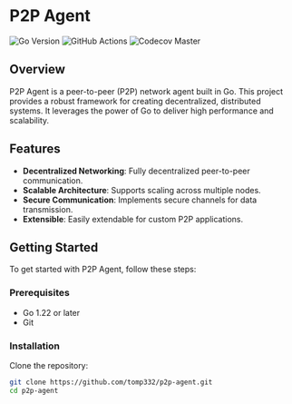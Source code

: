 # P2P Agent

![Go Version](https://img.shields.io/badge/go-1.22-blue)
![GitHub Actions](https://github.com/tomp332/p2p-agent/actions/workflows/ci.yaml/badge.svg)
![Codecov Master](https://codecov.io/gh/tomp332/p2p-agent/branch/master/graph/badge.svg)

## Overview

P2P Agent is a peer-to-peer (P2P) network agent built in Go. This project provides a robust framework for creating decentralized, distributed systems. It leverages the power of Go to deliver high performance and scalability.

## Features

- **Decentralized Networking**: Fully decentralized peer-to-peer communication.
- **Scalable Architecture**: Supports scaling across multiple nodes.
- **Secure Communication**: Implements secure channels for data transmission.
- **Extensible**: Easily extendable for custom P2P applications.

## Getting Started

To get started with P2P Agent, follow these steps:

### Prerequisites

- Go 1.22 or later
- Git

### Installation

Clone the repository:

```bash
git clone https://github.com/tomp332/p2p-agent.git
cd p2p-agent
